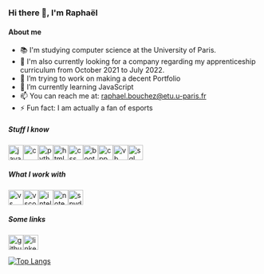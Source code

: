 ### Hi there 👋, I'm Raphaël

#### About me

- :books: I'm studying computer science at the University of Paris.
- :mag_right: I'm also currently looking for a company regarding my apprenticeship curriculum from October 2021 to July 2022.
- 🔭 I’m trying to work on making a decent Portfolio 
- 🌱 I’m currently learning JavaScript 
- 📫 You can reach me at: raphael.bouchez@etu.u-paris.fr 
- ⚡ Fun fact: I am actually a fan of esports 

##### Stuff I know
<img src='https://img.shields.io/badge/Java-ED8B00?style=for-the-badge&logo=java&logoColor=white' alt='java' height='30'><img src='https://img.shields.io/badge/C-00599C?style=for-the-badge&logo=c&logoColor=white' alt='c' height='30'><img src='https://img.shields.io/badge/Python-FFD43B?style=for-the-badge&logo=python&logoColor=darkgreen' alt='python' height='30'><img src='https://img.shields.io/badge/HTML5-E34F26?style=for-the-badge&logo=html5&logoColor=white' alt='html' height='30'><img src='https://img.shields.io/badge/CSS3-1572B6?style=for-the-badge&logo=css3&logoColor=white' alt='css' height='30'><img src='https://img.shields.io/badge/Bootstrap-563D7C?style=for-the-badge&logo=bootstrap&logoColor=white' alt='bootstrap' height='30'><img src='https://img.shields.io/badge/C%2B%2B-00599C?style=for-the-badge&logo=c%2B%2B&logoColor=white' alt='cpp' height='30'><img src='https://img.shields.io/badge/-Visual%20Basic-brightgreen?style=for-the-badge' alt='vb' height='30'><img src='https://img.shields.io/badge/-SQL-red?style=for-the-badge' alt='sql' height='30'>

##### What I work with
<img src='https://img.shields.io/badge/Visual_Studio-5C2D91?style=for-the-badge&logo=visual%20studio&logoColor=white' alt='vs' height='30'><img src='https://img.shields.io/badge/Visual_Studio_Code-0078D4?style=for-the-badge&logo=visual%20studio%20code&logoColor=white' alt='vscode' height='30'><img src='https://img.shields.io/badge/IntelliJIDEA-000000.svg?style=for-the-badge&logo=intellij-idea&logoColor=white' alt='intellij' height='30'><img src='https://img.shields.io/badge/Notepad++-90E59A.svg?style=for-the-badge&logo=notepad%2B%2B&logoColor=black' alt='notepadpp' height='30'><img src='https://img.shields.io/badge/Spyder-838485?style=for-the-badge&logo=spyder%20ide&logoColor=maroon' alt='spyder' height='30'>

##### Some links
[<img src='https://img.shields.io/badge/GitHub-100000?style=for-the-badge&logo=github&logoColor=white' alt='github' height='30'>](https://github.com/RaphBhz)[<img src='https://img.shields.io/badge/LinkedIn-0077B5?style=for-the-badge&logo=linkedin&logoColor=white' alt='linkedin' height='30'>](https://www.linkedin.com/in/raphbhz/)  

[![Top Langs](https://github-readme-stats.vercel.app/api/top-langs/?username=RaphBhz)](https://github.com/anuraghazra/github-readme-stats)

